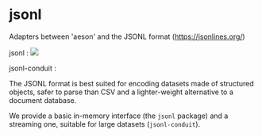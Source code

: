 # jsonl

Adapters between 'aeson' and the JSONL format (https://jsonlines.org/)

jsonl : <a href="https://hackage.haskell.org/package/jsonl"><img src="https://img.shields.io/hackage/v/jsonl.svg"></a>

jsonl-conduit : 

The JSONL format is best suited for encoding datasets made of structured objects, safer to parse than CSV and a lighter-weight alternative to a document database.

We provide a basic in-memory interface (the `jsonl` package) and a streaming one, suitable for large datasets (`jsonl-conduit`).
